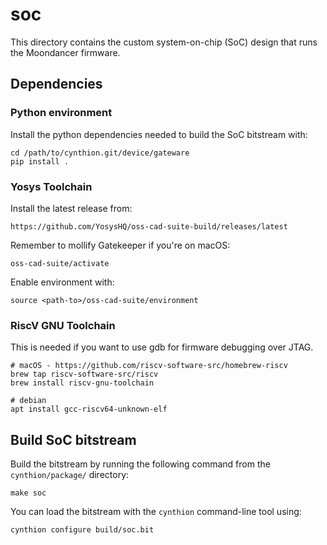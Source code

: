 # soc

This directory contains the custom system-on-chip (SoC) design that runs the Moondancer firmware.


## Dependencies

### Python environment

Install the python dependencies needed to build the SoC bitstream with:

    cd /path/to/cynthion.git/device/gateware
    pip install .

### Yosys Toolchain

Install the latest release from:

    https://github.com/YosysHQ/oss-cad-suite-build/releases/latest

Remember to mollify Gatekeeper if you're on macOS:

    oss-cad-suite/activate

Enable environment with:

    source <path-to>/oss-cad-suite/environment

### RiscV GNU Toolchain

This is needed if you want to use gdb for firmware debugging over JTAG.

    # macOS - https://github.com/riscv-software-src/homebrew-riscv
    brew tap riscv-software-src/riscv
    brew install riscv-gnu-toolchain

    # debian
    apt install gcc-riscv64-unknown-elf


## Build SoC bitstream

Build the bitstream by running the following command from the `cynthion/package/` directory:

    make soc

You can load the bitstream with the `cynthion` command-line tool using:

    cynthion configure build/soc.bit
